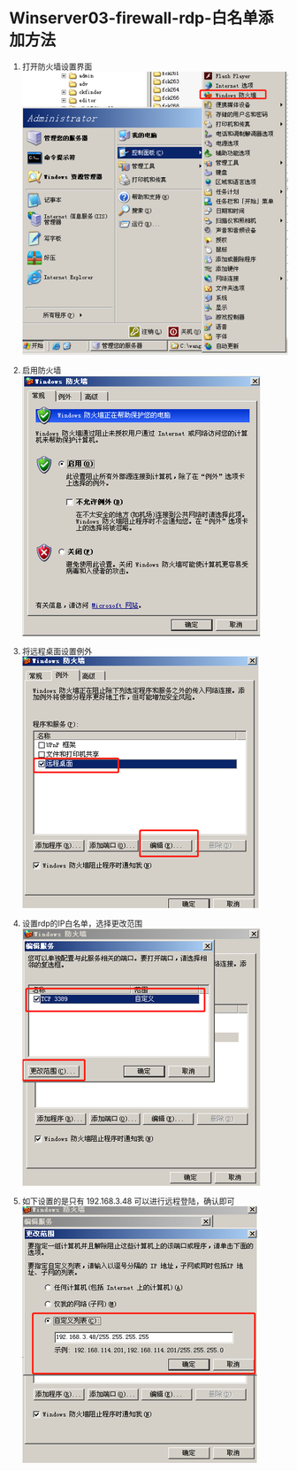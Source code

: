 # Winserver03-firewall-rdp-白名单添加方法

1. 打开防火墙设置界面  
![xx](https://raw.githubusercontent.com/1120362990/Paper/master/images/winserver03-firewall-rdp-1.png)  

2. 启用防火墙  
![xx](https://raw.githubusercontent.com/1120362990/Paper/master/images/winserver03-firewall-rdp-2.png)  

3. 将远程桌面设置例外  
![xx](https://raw.githubusercontent.com/1120362990/Paper/master/images/winserver03-firewall-rdp-3.png)  

4. 设置rdp的IP白名单，选择更改范围  
![xx](https://raw.githubusercontent.com/1120362990/Paper/master/images/winserver03-firewall-rdp-4.png)  

5. 如下设置的是只有 192.168.3.48 可以进行远程登陆，确认即可  
![xx](https://raw.githubusercontent.com/1120362990/Paper/master/images/winserver03-firewall-rdp-5.png)  